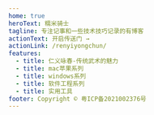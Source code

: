 ```yaml
---
home: true
heroText: 糯米骑士
tagline: 专注记事和一些技术技巧记录的有博客
actionText: 开启传送门 →
actionLink: /renyiyongchun/
features:
  - title: 仁义咏春-传统武术的魅力
  - title: mac苹果系列
  - title: windows系列
  - title: 软件工程系列
  - title: 实用工具
footer: Copyright © 粤ICP备2021002376号
---
```

